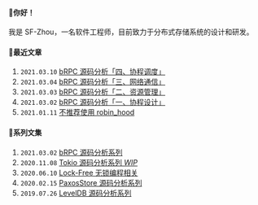 #### 👋你好！
我是 SF-Zhou，一名软件工程师，目前致力于分布式存储系统的设计和研发。

#### 📝最近文章
1. `2021.03.10` [bRPC 源码分析「四、协程调度」](https://sf-zhou.github.io/brpc/brpc_04_schedule.html)
1. `2021.03.04` [bRPC 源码分析「三、网络通信」](https://sf-zhou.github.io/brpc/brpc_03_socket.html)
1. `2021.03.03` [bRPC 源码分析「二、资源管理」](https://sf-zhou.github.io/brpc/brpc_02_memory.html)
1. `2021.03.02` [bRPC 源码分析「一、协程设计」](https://sf-zhou.github.io/brpc/brpc_01_bthread.html)
1. `2021.01.11` [不推荐使用 robin_hood](https://sf-zhou.github.io/programming/robin_hood_is_not_recommended.html)

#### 📘系列文集
1. `2021.03.02` [bRPC 源码分析系列](https://sf-zhou.github.io/#/bRPC)
1. `2020.11.08` [Tokio 源码分析系列 *WIP*](https://sf-zhou.github.io/#/Tokio)
1. `2020.06.10` [Lock-Free 无锁编程相关](https://sf-zhou.github.io/#/Lock-Free)
1. `2020.02.15` [PaxosStore 源码分析系列](https://sf-zhou.github.io/#/Paxos)
1. `2019.07.26` [LevelDB 源码分析系列](https://sf-zhou.github.io/#/LevelDB)
